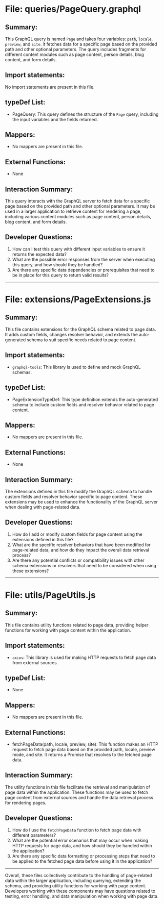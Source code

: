 # File: queries/PageQuery.graphql

## Summary:
This GraphQL query is named `Page` and takes four variables: `path`, `locale`, `preview`, and `site`. It fetches data for a specific page based on the provided path and other optional parameters. The query includes fragments for different content modules such as page content, person details, blog content, and form details.

## Import statements:
No import statements are present in this file.

## typeDef List:
- PageQuery: This query defines the structure of the `Page` query, including the input variables and the fields returned.

## Mappers:
- No mappers are present in this file.

## External Functions:
- None

## Interaction Summary:
This query interacts with the GraphQL server to fetch data for a specific page based on the provided path and other optional parameters. It may be used in a larger application to retrieve content for rendering a page, including various content modules such as page content, person details, blog content, and form details.

## Developer Questions:
1. How can I test this query with different input variables to ensure it returns the expected data?
2. What are the possible error responses from the server when executing this query, and how should they be handled?
3. Are there any specific data dependencies or prerequisites that need to be in place for this query to return valid results?

---

# File: extensions/PageExtensions.js

## Summary:
This file contains extensions for the GraphQL schema related to page data. It adds custom fields, changes resolver behavior, and extends the auto-generated schema to suit specific needs related to page content.

## Import statements:
- `graphql-tools`: This library is used to define and mock GraphQL schemas.

## typeDef List:
- PageExtensionTypeDef: This type definition extends the auto-generated schema to include custom fields and resolver behavior related to page content.

## Mappers:
- No mappers are present in this file.

## External Functions:
- None

## Interaction Summary:
The extensions defined in this file modify the GraphQL schema to handle custom fields and resolver behavior specific to page content. These extensions may be used to enhance the functionality of the GraphQL server when dealing with page-related data.

## Developer Questions:
1. How do I add or modify custom fields for page content using the extensions defined in this file?
2. What are the specific resolver behaviors that have been modified for page-related data, and how do they impact the overall data retrieval process?
3. Are there any potential conflicts or compatibility issues with other schema extensions or resolvers that need to be considered when using these extensions?

---

# File: utils/PageUtils.js

## Summary:
This file contains utility functions related to page data, providing helper functions for working with page content within the application.

## Import statements:
- `axios`: This library is used for making HTTP requests to fetch page data from external sources.

## typeDef List:
- None

## Mappers:
- No mappers are present in this file.

## External Functions:
- fetchPageData(path, locale, preview, site): This function makes an HTTP request to fetch page data based on the provided path, locale, preview mode, and site. It returns a Promise that resolves to the fetched page data.

## Interaction Summary:
The utility functions in this file facilitate the retrieval and manipulation of page data within the application. These functions may be used to fetch page content from external sources and handle the data retrieval process for rendering pages.

## Developer Questions:
1. How do I use the `fetchPageData` function to fetch page data with different parameters?
2. What are the potential error scenarios that may occur when making HTTP requests for page data, and how should they be handled within the application?
3. Are there any specific data formatting or processing steps that need to be applied to the fetched page data before using it in the application?

---

Overall, these files collectively contribute to the handling of page-related data within the larger application, including querying, extending the schema, and providing utility functions for working with page content. Developers working with these components may have questions related to testing, error handling, and data manipulation when working with page data.